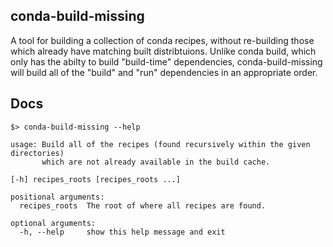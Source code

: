 conda-build-missing
-------------------
A tool for building a collection of conda recipes, without re-building those which already have matching built distribtuions.
Unlike conda build, which only has the abilty to build "build-time" dependencies, conda-build-missing will build all of the "build" and "run" dependencies in an appropriate order.

Docs
----

```
$> conda-build-missing --help

usage: Build all of the recipes (found recursively within the given directories)
       which are not already available in the build cache.

[-h] recipes_roots [recipes_roots ...]

positional arguments:
  recipes_roots  The root of where all recipes are found.

optional arguments:
  -h, --help     show this help message and exit
```
